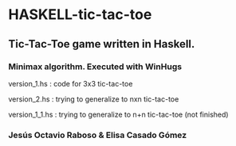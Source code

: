 # HASKELL-tic-tac-toe
## Tic-Tac-Toe game written in Haskell.
### Minimax algorithm. Executed with WinHugs

version_1.hs : code for 3x3 tic-tac-toe

version_2.hs : trying to generalize to nxn tic-tac-toe

version_1_1.hs : trying to generalize to n+n tic-tac-toe (not finished)

### Jesús Octavio Raboso & Elisa Casado Gómez

